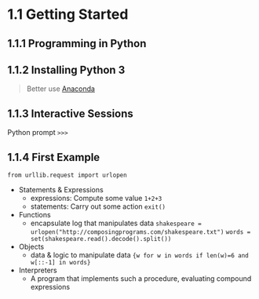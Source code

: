 # 1.1 Getting Started
## 1.1.1 Programming in Python
## 1.1.2 Installing Python 3
> Better use [Anaconda](https://www.bilibili.com/video/BV1hE411t7RN/?spm_id_from=333.337.search-card.all.click&vd_source=4ab0010a787e254ae5cffb27e35dce8b)
## 1.1.3 Interactive Sessions
Python prompt `>>>`
## 1.1.4 First Example
	from urllib.request import urlopen
- Statements & Expressions
	- expressions: Compute some value `1+2+3`
	- statements: Carry out some action `exit()`
- Functions
	- encapsulate log that manipulates data
	`shakespeare = urlopen("http://composingprograms.com/shakespeare.txt")`
	`words = set(shakespeare.read().decode().split())`
- Objects
	- data & logic to manipulate data
	`{w for w in words if len(w)=6 and w[::-1] in words}`
- Interpreters
	- A program that implements such a procedure, evaluating compound expressions